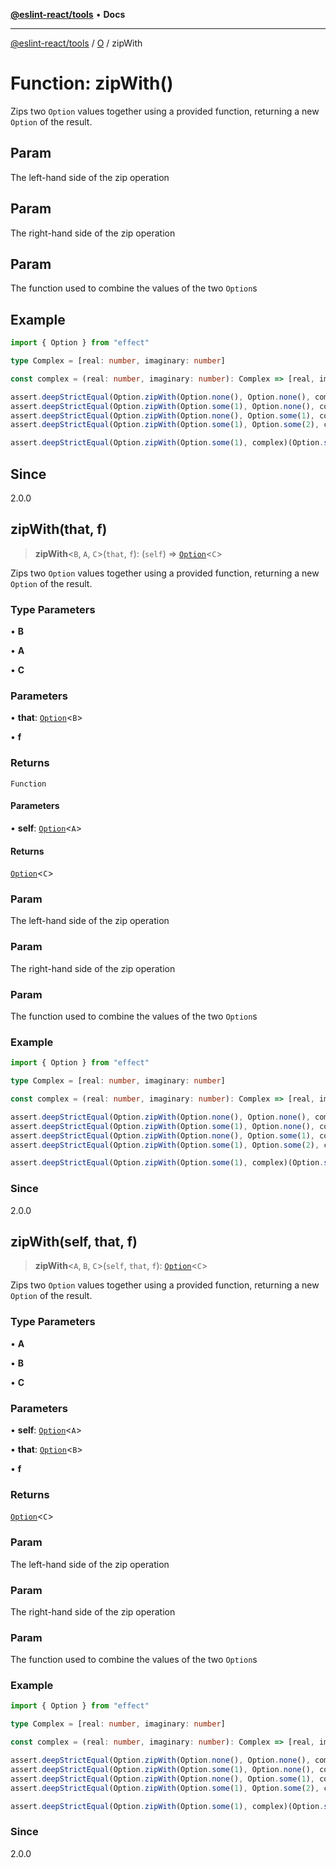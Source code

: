 [**@eslint-react/tools**](../../../README.md) • **Docs**

***

[@eslint-react/tools](../../../README.md) / [O](../README.md) / zipWith

# Function: zipWith()

Zips two `Option` values together using a provided function, returning a new `Option` of the result.

## Param

The left-hand side of the zip operation

## Param

The right-hand side of the zip operation

## Param

The function used to combine the values of the two `Option`s

## Example

```ts
import { Option } from "effect"

type Complex = [real: number, imaginary: number]

const complex = (real: number, imaginary: number): Complex => [real, imaginary]

assert.deepStrictEqual(Option.zipWith(Option.none(), Option.none(), complex), Option.none())
assert.deepStrictEqual(Option.zipWith(Option.some(1), Option.none(), complex), Option.none())
assert.deepStrictEqual(Option.zipWith(Option.none(), Option.some(1), complex), Option.none())
assert.deepStrictEqual(Option.zipWith(Option.some(1), Option.some(2), complex), Option.some([1, 2]))

assert.deepStrictEqual(Option.zipWith(Option.some(1), complex)(Option.some(2)), Option.some([2, 1]))
```

## Since

2.0.0

## zipWith(that, f)

> **zipWith**\<`B`, `A`, `C`\>(`that`, `f`): (`self`) => [`Option`](../type-aliases/Option.md)\<`C`\>

Zips two `Option` values together using a provided function, returning a new `Option` of the result.

### Type Parameters

• **B**

• **A**

• **C**

### Parameters

• **that**: [`Option`](../type-aliases/Option.md)\<`B`\>

• **f**

### Returns

`Function`

#### Parameters

• **self**: [`Option`](../type-aliases/Option.md)\<`A`\>

#### Returns

[`Option`](../type-aliases/Option.md)\<`C`\>

### Param

The left-hand side of the zip operation

### Param

The right-hand side of the zip operation

### Param

The function used to combine the values of the two `Option`s

### Example

```ts
import { Option } from "effect"

type Complex = [real: number, imaginary: number]

const complex = (real: number, imaginary: number): Complex => [real, imaginary]

assert.deepStrictEqual(Option.zipWith(Option.none(), Option.none(), complex), Option.none())
assert.deepStrictEqual(Option.zipWith(Option.some(1), Option.none(), complex), Option.none())
assert.deepStrictEqual(Option.zipWith(Option.none(), Option.some(1), complex), Option.none())
assert.deepStrictEqual(Option.zipWith(Option.some(1), Option.some(2), complex), Option.some([1, 2]))

assert.deepStrictEqual(Option.zipWith(Option.some(1), complex)(Option.some(2)), Option.some([2, 1]))
```

### Since

2.0.0

## zipWith(self, that, f)

> **zipWith**\<`A`, `B`, `C`\>(`self`, `that`, `f`): [`Option`](../type-aliases/Option.md)\<`C`\>

Zips two `Option` values together using a provided function, returning a new `Option` of the result.

### Type Parameters

• **A**

• **B**

• **C**

### Parameters

• **self**: [`Option`](../type-aliases/Option.md)\<`A`\>

• **that**: [`Option`](../type-aliases/Option.md)\<`B`\>

• **f**

### Returns

[`Option`](../type-aliases/Option.md)\<`C`\>

### Param

The left-hand side of the zip operation

### Param

The right-hand side of the zip operation

### Param

The function used to combine the values of the two `Option`s

### Example

```ts
import { Option } from "effect"

type Complex = [real: number, imaginary: number]

const complex = (real: number, imaginary: number): Complex => [real, imaginary]

assert.deepStrictEqual(Option.zipWith(Option.none(), Option.none(), complex), Option.none())
assert.deepStrictEqual(Option.zipWith(Option.some(1), Option.none(), complex), Option.none())
assert.deepStrictEqual(Option.zipWith(Option.none(), Option.some(1), complex), Option.none())
assert.deepStrictEqual(Option.zipWith(Option.some(1), Option.some(2), complex), Option.some([1, 2]))

assert.deepStrictEqual(Option.zipWith(Option.some(1), complex)(Option.some(2)), Option.some([2, 1]))
```

### Since

2.0.0
